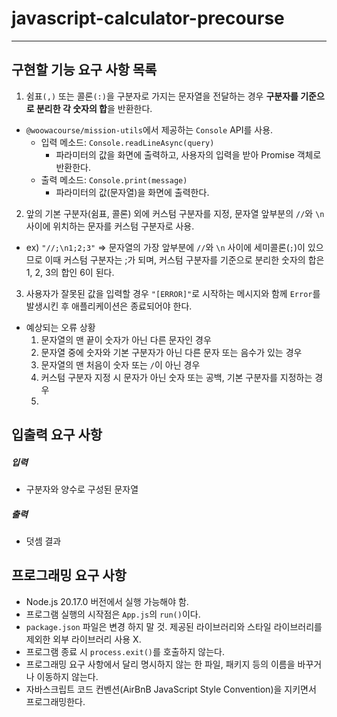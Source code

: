 # javascript-calculator-precourse
---
## 구현할 기능 요구 사항 목록 
1. 쉼표`(,)` 또는 콜론`(:)`을 구분자로 가지는 문자열을 전달하는 경우 **구분자를 기준으로 분리한 각 숫자의 합**을 반환한다.
- `@woowacourse/mission-utils`에서 제공하는 `Console` API를 사용.
    - 입력 메소드: `Console.readLineAsync(query)`
        - 파라미터의 값을 화면에 출력하고, 사용자의 입력을 받아 Promise 객체로 반환한다.
    - 출력 메소드: `Console.print(message)`
        - 파라미터의 값(문자열)을 화면에 출력한다.

2. 앞의 기본 구분자(쉼표, 콜론) 외에 커스텀 구분자를 지정, 문자열 앞부분의 `//`와 `\n` 사이에 위치하는 문자를 커스텀 구분자로 사용.
- ex) `"//;\n1;2;3"` => 문자열의 가장 앞부분에 `//`와 `\n` 사이에 세미콜론(`;`)이 있으므로 이때 커스텀 구분자는 ;가 되며, 커스텀 구분자를 기준으로 분리한 숫자의 합은 1, 2, 3의 합인 6이 된다.

3. 사용자가 잘못된 값을 입력할 경우 `"[ERROR]"`로 시작하는 메시지와 함께 `Error`를 발생시킨 후 애플리케이션은 종료되어야 한다.
- 예상되는 오류 상황
    1. 문자열의 맨 끝이 숫자가 아닌 다른 문자인 경우
    2. 문자열 중에 숫자와 기본 구분자가 아닌 다른 문자 또는 음수가 있는 경우
    3. 문자열의 맨 처음이 숫자 또는 `/`이 아닌 경우
    4. 커스텀 구분자 지정 시 문자가 아닌 숫자 또는 공백, 기본 구분자를 지정하는 경우
    5. 

## 입출력 요구 사항
##### 입력
- 구분자와 양수로 구성된 문자열
##### 출력
- 덧셈 결과

## 프로그래밍 요구 사항
- Node.js 20.17.0 버전에서 실행 가능해야 함.
- 프로그램 실행의 시작점은 `App.js`의 `run()`이다.
- `package.json` 파일은 변경 하지 말 것. 제공된 라이브러리와 스타일 라이브러리를 제외한 외부 라이브러리 사용 X.
- 프로그램 종료 시 `process.exit()`를 호출하지 않는다.
- 프로그래밍 요구 사항에서 달리 명시하지 않는 한 파일, 패키지 등의 이름을 바꾸거나 이동하지 않는다.
- 자바스크립트 코드 컨벤션(AirBnB JavaScript Style Convention)을 지키면서 프로그래밍한다.